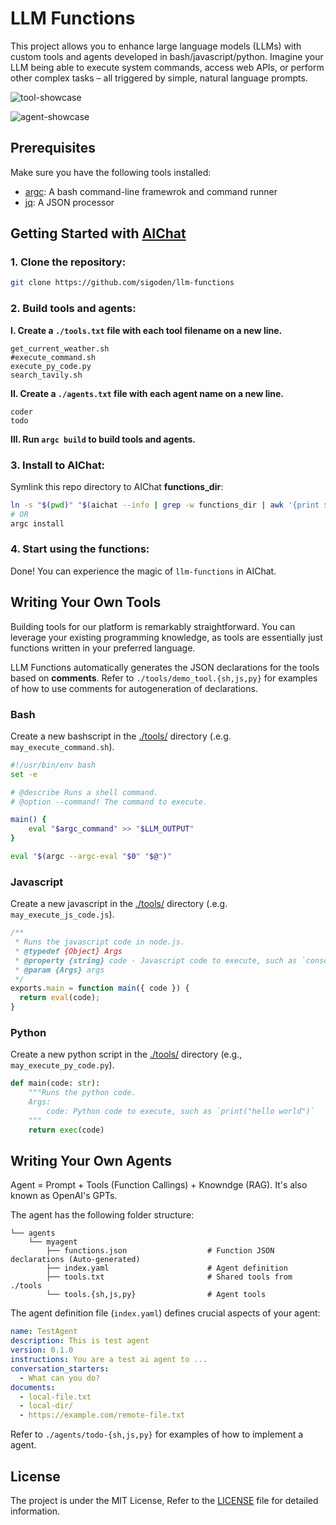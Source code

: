 # LLM Functions

This project allows you to enhance large language models (LLMs) with custom tools and agents developed in bash/javascript/python. Imagine your LLM being able to execute system commands, access web APIs, or perform other complex tasks – all triggered by simple, natural language prompts.

![tool-showcase](https://github.com/sigoden/llm-functions/assets/4012553/41c297cb-b3f7-4e5f-925e-a80d07684b1d)

![agent-showcase](https://github.com/sigoden/aichat/assets/4012553/7308a423-2ee5-4847-be1b-a53538bc98dc)


## Prerequisites

Make sure you have the following tools installed:

- [argc](https://github.com/sigoden/argc): A bash command-line framewrok and command runner
- [jq](https://github.com/jqlang/jq): A JSON processor

## Getting Started with [AIChat](https://github.com/sigoden/aichat)

### 1. Clone the repository:

```sh
git clone https://github.com/sigoden/llm-functions
```

### 2. Build tools and agents:

**I. Create a `./tools.txt` file with each tool filename on a new line.**

```
get_current_weather.sh
#execute_command.sh
execute_py_code.py
search_tavily.sh 
``` 

**II. Create a `./agents.txt` file with each agent name on a new line.**

```
coder
todo
```

**III. Run `argc build` to build tools and agents.**

### 3. Install to AIChat:

Symlink this repo directory to AIChat **functions_dir**:

```sh
ln -s "$(pwd)" "$(aichat --info | grep -w functions_dir | awk '{print $2}')"
# OR
argc install
```

### 4. Start using the functions:

Done! You can experience the magic of `llm-functions` in AIChat.

## Writing Your Own Tools

Building tools for our platform is remarkably straightforward. You can leverage your existing programming knowledge, as tools are essentially just functions written in your preferred language.

LLM Functions automatically generates the JSON declarations for the tools based on **comments**. Refer to `./tools/demo_tool.{sh,js,py}` for examples of how to use comments for autogeneration of declarations.

### Bash

Create a new bashscript in the [./tools/](./tools/) directory (.e.g. `may_execute_command.sh`).

```sh
#!/usr/bin/env bash
set -e

# @describe Runs a shell command.
# @option --command! The command to execute.

main() {
    eval "$argc_command" >> "$LLM_OUTPUT"
}

eval "$(argc --argc-eval "$0" "$@")"
```

### Javascript

Create a new javascript in the [./tools/](./tools/) directory (.e.g. `may_execute_js_code.js`).

```js
/**
 * Runs the javascript code in node.js.
 * @typedef {Object} Args
 * @property {string} code - Javascript code to execute, such as `console.log("hello world")`
 * @param {Args} args
 */
exports.main = function main({ code }) {
  return eval(code);
}

```

### Python

Create a new python script in the [./tools/](./tools/) directory (e.g., `may_execute_py_code.py`).

```py
def main(code: str):
    """Runs the python code.
    Args:
        code: Python code to execute, such as `print("hello world")`
    """
    return exec(code)

```

## Writing Your Own Agents

Agent = Prompt + Tools (Function Callings) + Knowndge (RAG). It's also known as OpenAI's GPTs.

The agent has the following folder structure:
```
└── agents
    └── myagent
        ├── functions.json                  # Function JSON declarations (Auto-generated)
        ├── index.yaml                      # Agent definition
        ├── tools.txt                       # Shared tools from ./tools
        └── tools.{sh,js,py}                # Agent tools 
```

The agent definition file (`index.yaml`) defines crucial aspects of your agent:

```yaml
name: TestAgent                             
description: This is test agent
version: 0.1.0
instructions: You are a test ai agent to ... 
conversation_starters:
  - What can you do?
documents:
  - local-file.txt
  - local-dir/
  - https://example.com/remote-file.txt
```

Refer to `./agents/todo-{sh,js,py}` for examples of how to implement a agent.

## License

The project is under the MIT License, Refer to the [LICENSE](https://github.com/sigoden/llm-functions/blob/main/LICENSE) file for detailed information.